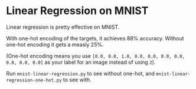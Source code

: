 # Linear Regression on MNIST

Linear regression is pretty effective on MNIST.

With one-hot encoding of the targets, it achieves 88% accuracy. Without one-hot encoding it gets a measly 25%.

(One-hot encoding means you use `[0.0, 0.0, 1.0, 0.0, 0.0, 0.0, 0.0, 0.0, 0.0, 0.0]` as your label for an image instead of using `2`).

Run `mnist-linear-regression.py` to see without one-hot, and `mnist-linear-regression-one-hot.py` to see with.
